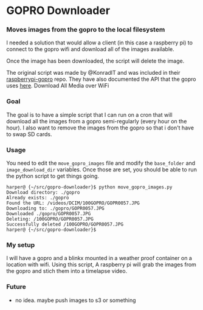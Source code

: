 # GOPRO Downloader

### Moves images from the gopro to the local filesystem

I needed a solution that would allow a client (in this case a raspberry pi) to connect to the gopro wifi and download all of the images available. 

Once the image has been downloaded, the script will delete the image. 

The original script was made by @KonradIT and was included in their [raspberrypi-gopro](https://github.com/KonradIT/raspberrypi-gopro) repo. They have also documented the API that the gopro uses [here](https://github.com/KonradIT/goprowifihack).
Download All Media over WiFi


### Goal

The goal is to have a simple script that I can run on a cron that will download all the images from a gopro semi-regularly (every hour on the hour). I also want to remove the images from the gopro so that i don't have to swap SD cards. 


### Usage

You need to edit the `move_gopro_images` file and modify the `base_folder` and `image_download_dir` variables. Once those are set, you should be able to run the python script to get things going.

    harper@ {~/src/gopro-downloader}$ python move_gopro_images.py
    Download directory: ./gopro
    Already exists: ./gopro
    Found the URL: /videos/DCIM/100GOPRO/GOPR0057.JPG
    Downloading to: ./gopro/GOPR0057.JPG
    Downloaded ./gopro/GOPR0057.JPG
    Deleting: /100GOPRO/GOPR0057.JPG
    Successfully deleted /100GOPRO/GOPR0057.JPG
    harper@ {~/src/gopro-downloader}$ 


### My setup

I will have a gopro and a blinkx mounted in a weather proof container on a location with wifi. Using this script, A raspberry pi will grab the images from the gopro and stich them into a timelapse video. 

### Future

* no idea. maybe push images to s3 or something


